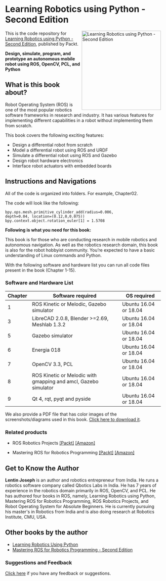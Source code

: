 # Learning Robotics using Python - Second Edition

<a href="https://www.packtpub.com/hardware-and-creative/learning-robotics-using-python-second-edition?utm_source=github&utm_medium=repository&utm_campaign=9781788623315"><img src="https://dz13w8afd47il.cloudfront.net/sites/default/files/imagecache/ppv4_main_book_cover/B09357.png" alt="Learning Robotics using Python - Second Edition" height="256px" align="right"></a>

This is the code repository for [Learning Robotics using Python - Second Edition](https://www.packtpub.com/hardware-and-creative/learning-robotics-using-python-second-edition?utm_source=github&utm_medium=repository&utm_campaign=9781788623315), published by Packt.

**Design, simulate, program, and prototype an autonomous mobile robot using ROS, OpenCV, PCL, and Python**

## What is this book about?
Robot Operating System (ROS) is one of the most popular robotics software frameworks in research and industry. It has various features for implementing different capabilities in a robot without implementing them from scratch.

This book covers the following exciting features: 
* Design a differential robot from scratch
* Model a differential robot using ROS and URDF
* Simulate a differential robot using ROS and Gazebo
* Design robot hardware electronics
* Interface robot actuators with embedded boards



## Instructions and Navigations
All of the code is organized into folders. For example, Chapter02.

The code will look like the following:
```
bpy.ops.mesh.primitive_cylinder_add(radius=0.006,
depth=0.04, location=(0.12,0,0.075))
bpy.context.object.rotation_euler[1] = 1.5708

```

**Following is what you need for this book:**

This book is for those who are conducting research in mobile robotics and autonomous navigation. As well as the robotics research domain, this book is also for the robot hobbyist community. You’re expected to have a basic understanding of Linux commands and Python.

With the following software and hardware list you can run all code files present in the book (Chapter 1-15).

### Software and Hardware List

| Chapter  | Software required                   | OS required                        |
| -------- | ------------------------------------| -----------------------------------|
| 1        | ROS Kinetic or Melodic, Gazebo simulator                    | Ubuntu 16.04 or 18.04 |
| 3        | LibreCAD 2.0.8, Blender >=2.69, Meshlab 1.3.2            | Ubuntu 16.04 or 18.04 |
| 5        | Gazebo simulator            | Ubuntu 16.04 or 18.04 |
| 6        | Energia 018            | Ubuntu 16.04 or 18.04 |
| 7        | OpenCV 3.3, PCL            | Ubuntu 16.04 or 18.04 |
| 8        | ROS Kinetic or Melodic with gmapping and amcl, Gazebo simulator            | Ubuntu 16.04 or 18.04 |
| 9        | Qt 4, rqt, pyqt and pyside            | Ubuntu 16.04 or 18.04 |



We also provide a PDF file that has color images of the screenshots/diagrams used in this book. [Click here to download it](https://www.packtpub.com/sites/default/files/downloads/LearningRoboticsusingPythonSecondEdition_ColorImages.pdf).

### Related products <Paste books from the Other books you may enjoy section>
* ROS Robotics Projects [[Packt]](https://www.packtpub.com/hardware-and-creative/ros-robotics-projects?utm_source=github&utm_medium=repository&utm_campaign=9781783554713) [[Amazon]](https://www.amazon.com/dp/1783554711)

* Mastering ROS for Robotics Programming [[Packt]](https://www.packtpub.com/hardware-and-creative/mastering-ros-robotics-programming?utm_source=github&utm_medium=repository&utm_campaign=9781783551798) [[Amazon]](https://www.amazon.com/dp/1783551798)

## Get to Know the Author
**Lentin Joseph** is an author and robotics entrepreneur from India. He runs a robotics
software company called Qbotics Labs in India. He has 7 years of experience in the robotics
domain primarily in ROS, OpenCV, and PCL.
He has authored four books in ROS, namely, Learning Robotics using Python, Mastering ROS
for Robotics Programming, ROS Robotics Projects, and Robot Operating System for Absolute
Beginners.
He is currently pursuing his master's in Robotics from India and is also doing research at
Robotics Institute, CMU, USA.



## Other books by the author
* [Learning Robotics Using Python](https://www.packtpub.com/application-development/learning-robotics-using-python?utm_source=github&utm_medium=repository&utm_campaign=9781783287536)
* [Mastering ROS for Robotics Programming - Second Edition](https://www.packtpub.com/hardware-and-creative/mastering-ros-robotics-programming-second-edition?utm_source=github&utm_medium=repository&utm_campaign=9781788478953)

### Suggestions and Feedback
[Click here](https://docs.google.com/forms/d/e/1FAIpQLSdy7dATC6QmEL81FIUuymZ0Wy9vH1jHkvpY57OiMeKGqib_Ow/viewform) if you have any feedback or suggestions.

